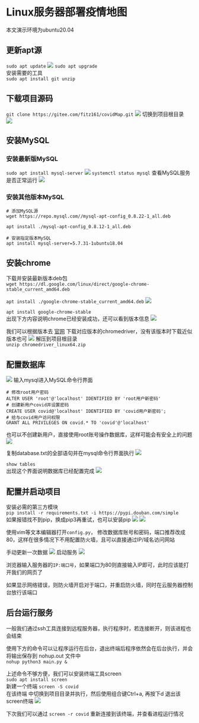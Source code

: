 # Linux服务器部署疫情地图

本文演示环境为ubuntu20.04
## 更新apt源
`sudo apt update`
![](covid/apt.jpg)
`sudo apt upgrade`  
安装需要的工具  
`sudo apt install git unzip`

## 下载项目源码
`git clone https://gitee.com/fitz161/covidMap.git`
![](covid/git.jpg)
切换到项目根目录  
![](covid/cd.jpg)

## 安装MySQL
### 安装最新版MySQL
`sudo apt install mysql-server`
![](covid/mysql.jpg)
`systemctl status mysql` 查看MySQL服务是否正常运行 
![](covid/systemctl.jpg)
### 安装其他版本MySQL
```
# 添加MySQL源  
wget https://repo.mysql.com//mysql-apt-config_0.8.22-1_all.deb

apt install ./mysql-apt-config_0.8.12-1_all.deb

# 安装指定版本MySQL
apt install mysql-server=5.7.31-1ubuntu18.04
```

## 安装chrome
下载并安装最新版本deb包  
`wget https://dl.google.com/linux/direct/google-chrome-stable_current_amd64.deb`

`apt install ./google-chrome-stable_current_amd64.deb`
![](covid/chrome.jpg)

`apt install google-chrome-stable`  
出现下方内容说明chrome已经安装成功，还可以看到版本信息
![](covid/version.jpg)

我们可以根据版本去 [官网](https://chromedriver.storage.googleapis.com/index.html) 下载对应版本的chromedriver，没有该版本时下载近似版本也可
![](covid/driver.jpg)
解压到项目根目录  
`unzip chromedriver_linux64.zip`

## 配置数据库
![](covid/mysql2.jpg)
输入mysql进入MySQL命令行界面
```
# 修改root用户密码
ALTER USER 'root'@'localhost' IDENTIFIED BY 'root用户新密码'
# 创建新用户covid并设置密码
CREATE USER covid@'localhost' IDENTIFIED BY 'covid用户新密码';
# 给与covid用户访问权限 
GRANT ALL PRIVILEGES ON covid.* TO 'covid'@'localhost'
```
也可以不创建新用户，直接使用root账号操作数据库，这样可能会有安全上的问题 
![](covid/mysql2.jpg)

复制database.txt的全部语句并在mysql命令行界面执行
![](covid/sql.jpg)

`show tables`  
出现这个界面说明数据库已经配置完成
![](covid/tables.jpg)

## 配置并启动项目
安装必需的第三方模块  
`pip install -r requirements.txt -i https://pypi.douban.com/simple`  
如果报错找不到pip，换成pip3再重试，也可以安装pip
![](covid/pip.jpg)
![](covid/pip2.jpg)

使用vim等文本编辑器打开`config.py`， 修改数据库账号和密码，端口推荐改成80，这样在很多情况下不用配置防火墙，且可以直接通过IP/域名访问网站

手动更新一次数据
![](covid/python.jpg)
启动服务
![](covid/python2.jpg)

浏览器输入服务器的`IP:端口号`，如果端口为80则直接输入IP即可，此时应该能打开我们的网页了

如果显示网络错误，则防火墙开启对于端口，并重启防火墙，同时在云服务器控制台放行该端口

## 后台运行服务
一般我们通过ssh工具连接到远程服务器，执行程序时，若连接断开，则该进程也会结束

使用下方的命令可以让程序运行在后台，退出终端后程序依然会在后台执行，并会将输出保存到 nohup.out 文件中  
`nohup python3 main.py &`

上述命令不够方便，我们可以安装终端工具screen  
`sudo apt install screen`  
新建一个终端 `screen -S covid`   
在该终端 中切换到项目目录并执行，然后使用组合键Ctrl+a, 再按下d 退出该screen终端
![](covid/run.jpg)

下次我们可以通过 `screen -r covid` 重新连接到该终端，并查看进程运行情况
